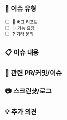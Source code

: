 ## 📝 이슈 유형
- [ ] 🐛 버그 리포트
- [ ] ✨ 기능 요청
- [ ] ❓ 기타 문의

## 📋 이슈 내용
<!-- 이슈에 대한 상세 설명을 작성해주세요. 재현 방법, 기대 결과, 실제 결과 등 필요한 정보를 포함해 주세요. -->

## 🔗 관련 PR/커밋/이슈
<!-- 관련된 PR, 커밋, 이슈 번호가 있다면 작성해주세요. -->

## 📷 스크린샷/로그
<!-- 필요하다면 스크린샷이나 에러 로그를 첨부해주세요. -->

## 💡 추가 의견
<!-- 추가로 전달하고 싶은 의견이나 참고할 사항이 있다면 작성해주세요. -->
